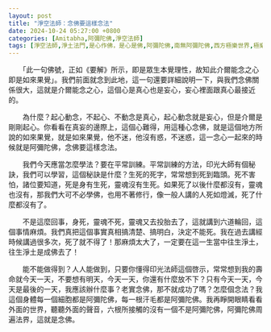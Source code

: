 ```yaml
---
layout: post
title: "淨空法師：念佛要這樣念法"
date: 2024-10-24 05:27:00 +0800
categories: [Amitabha,阿彌陀佛,淨空法師]
tags: [淨空法師,淨土法門,是心作佛，是心是佛,阿彌陀佛,南無阿彌陀佛,西方極樂世界,極樂世界,念佛,十念法,都攝六根,老實念佛,帶業往生,信願持名,無量壽經,華嚴經,一即一切，一切即一,不可以少善根福德因緣得生彼國,凡所有相，皆是虛妄,一切有為法，如夢幻泡影,地獄門前僧道多,魔障,道高一尺，魔高一丈,謠言止於智者,佛氏門中，有求必應,因果通三世,三尸神,祿盡人亡,福報,天地有司過之神,楞嚴經,魔境,無佛亦無魔,起心動念,邪師說法，如恆河沙,佛法重實質不重形式,起心動念,不間斷,蓮花,佛力加持,因果,持戒,身口意,五戒,持戒,果報,懺悔]
---
```



　　「此一句佛號，正如《要解》所示，即是眾生本覺理性，故知此介爾能念之心即是如來果覺」。我們前面就念到此地，這一句還要詳細說明一下，與我們念佛關係很大，這就是介爾能念之心，這個心是真心也是妄心，妄心裡面跟真心最接近的。      

　　為什麼？起心動念，不起心、不動念是真心，起心動念就是妄心，但是介爾是剛剛起心。你看看在真妄的邊際上，這個心難得，用這種心念佛，就是這個地方所說的如來果覺，就是如來果覺，他不迷，他沒有惑，不迷惑，這一念心一起來的時候就是阿彌陀佛，念佛要這樣念法。        

　　我們今天應當怎麼學法？要在平常訓練。平常訓練的方法，印光大師有個秘訣，我們可以學習，這個秘訣是什麼？生死的死字，常常想到死到臨頭。死不害怕，諸位要知道，死是身有生死，靈魂沒有生死。如果死了以後什麼都沒有，靈魂也沒有，那我們大可不必學佛，也用不著修行，像一般人講的人死如燈滅，死了什麼都沒有了。        

　　不是這麼回事，身死，靈魂不死，靈魂又去投胎去了，這就講到六道輪回，這個事情麻煩。我們真把這個事實真相搞清楚、搞明白，決定不能死。我在過去講經時候講過很多次，死了就不得了！那麻煩太大了，一定要在這一生當中往生淨土，往生淨土是成佛去了！        

　　能不能做得到？人人能做到，只要你懂得印光法師這個啓示，常常想到我的壽命就今天一天，不要想有明天，今天一天，你還有什麼放不下？只有今天一天，今天是最後的一天，我應該辦什麼事？老實念佛，那不就成功了嗎？怎麼個念法？我這個身體每一個細胞都是阿彌陀佛，每一根汗毛都是阿彌陀佛。我再睜開眼睛看看外面的世界，聽聽外面的聲音，六根所接觸的沒有一個不是阿彌陀佛，阿彌陀佛周遍法界，這就是念佛。        